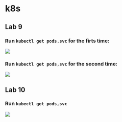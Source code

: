 # k8s

## Lab 9

### Run `kubectl get pods,svc` for the firts time:

![](https://i.imgur.com/E63ToVQ.png)

### Run `kubectl get pods,svc` for the second time:

![](https://i.imgur.com/m5rwZ9g.png)

## Lab 10

### Run `kubectl get pods,svc`

![](https://i.imgur.com/2yUmxaS.png)
